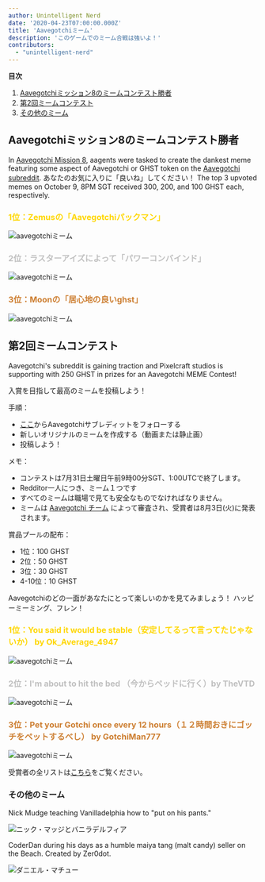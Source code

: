 ```yaml
---
author: Unintelligent Nerd
date: '2020-04-23T07:00:00.000Z'
title: 'Aavegotchiミーム'
description: 'このゲームでのミーム合戦は強いよ！'
contributors:
  - "unintelligent-nerd"
---
```


<div class="contentsBox">

**目次**

<ol>
<li><a href=#aavegotchi-mission-8-meme-contest-winners>Aavegotchiミッション8のミームコンテスト勝者</a></li>
<li><a href=#2nd-meme-contest>第2回ミームコンテスト</a></li>
<li><a href=#miscellaneous-memes>その他のミーム</a></li>
</ol>

</div>

## Aavegotchiミッション8のミームコンテスト勝者

In [Aavegotchi Mission 8](/missions), aagents were tasked to create the dankest meme featuring some aspect of Aavegotchi or GHST token on the [Aavegotchi subreddit](https://www.reddit.com/r/Aavegotchi/). あなたのお気に入りに「良いね」してください！ The top 3 upvoted memes on October 9, 8PM SGT received 300, 200, and 100 GHST each, respectively.

### <span style="color:gold">1位：Zemusの「Aavegotchiパックマン」</span>

<img class="bodyImage" src="/memes/AavegotchiPACMAN.jpg" alt = "aavegotchiミーム" />

### <span style="color:silver">2位：ラスターアイズによって「パワーコンバインド」</span>

<img class="bodyImage" src="/memes/byyourpowerscombined.png" alt = "aavegotchiミーム" />

### <span style="color:#cd7f32">3位：Moonの「居心地の良いghst」</span>

<img class="bodyImage" src="/memes/CozyGHST.jpg" alt = "aavegotchiミーム" />

## 第2回ミームコンテスト

Aavegotchi's subreddit is gaining traction and Pixelcraft studios is supporting with 250 GHST in prizes for an Aavegotchi MEME Contest!

入賞を目指して最高のミームを投稿しよう！

手順：
* [ここ](https://www.reddit.com/r/Aavegotchi/)からAavegotchiサブレディットをフォローする
* 新しいオリジナルのミームを作成する（動画または静止画）
* 投稿しよう！

メモ：
* コンテストは7月31日土曜日午前9時00分SGT、1:00UTCで終了します。
* Redditor一人につき、ミーム１つです
* すべてのミームは職場で見ても安全なものでなければなりません。
* ミームは [Aavegotchi チーム](/team) によって審査され、受賞者は8月3日(火)に発表されます。

賞品プールの配布：

* 1位：100 GHST
* 2位：50 GHST
* 3位：30 GHST
* 4-10位：10 GHST

Aavegotchiのどの一面があなたにとって楽しいのかを見てみましょう！ ハッピーミーミング、フレン！

### <span style="color:gold">1位：You said it would be stable（安定してるって言ってたじゃないか） by Ok_Average_4947</span>

<img class="bodyImage" src="/memes/you-said-it-would-be-stable.jpg" alt = "aavegotchiミーム" />

### <span style="color:silver">2位：I'm about to hit the bed （今からペッドに行く）by TheVTD</span>

<img class="bodyImage" src="/memes/im-about-to-hit-the-bed.jpg" alt = "aavegotchiミーム" />

### <span style="color:#cd7f32">3位：Pet your Gotchi once every 12 hours（１２時間おきにゴッチをペットするべし） by GotchiMan777</span>

<img class="bodyImage" src="/memes/pet-gotchi.png" alt = "aavegotchiミーム" />

受賞者の全リストは[こちら](https://www.reddit.com/r/Aavegotchi/comments/oxieux/winners_of_the_meme_contest/)をご覧ください。

### その他のミーム

Nick Mudge teaching Vanilladelphia how to "put on his pants."

<img class="bodyImage" src="/memes/nickmudgeandvan.png" alt = "ニック・マッジとバニラデルフィア" />

CoderDan during his days as a humble maiya tang (malt candy) seller on the Beach. Created by Zer0dot.

<img class="bodyImage" src="/memes/daniel-mathieu-maiyatang.png" alt = "ダニエル・マチュー" />